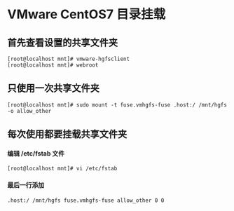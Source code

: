 VMware CentOS7 目录挂载
===============

## 首先查看设置的共享文件夹
~~~
[root@localhost mnt]# vmware-hgfsclient
[root@localhost mnt]# webroot
~~~

## 只使用一次共享文件夹
~~~
[root@localhost mnt]# sudo mount -t fuse.vmhgfs-fuse .host:/ /mnt/hgfs -o allow_other
~~~

## 每次使用都要挂载共享文件夹
#### 编辑 /etc/fstab 文件
~~~
[root@localhost mnt]# vi /etc/fstab
~~~
#### 最后一行添加
~~~
.host:/ /mnt/hgfs fuse.vmhgfs-fuse allow_other 0 0
~~~
